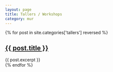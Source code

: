 ```yaml
---
layout: page
title: Tallers / Workshops
category: mur
---
```


<div class="posts">
  {% for post in site.categories['tallers'] reversed %}
  <div class="post">
  <h2 class="post-title">
    <a href="{{ post.url }}">
      {{ post.title }}
    </a>
    </h2>
    {{ post.excerpt }}
  </div>
  {% endfor %}
</div>